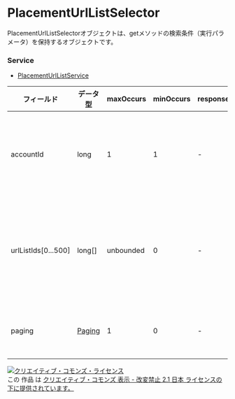 # PlacementUrlListSelector
PlacementUrlListSelectorオブジェクトは、getメソッドの検索条件（実行パラメータ）を保持するオブジェクトです。
### Service
+ [PlacementUrlListService](../services/PlacementUrlListService.md)

| フィールド | データ型 | maxOccurs | minOccurs | response | add | set | remove | 説明 | 
|---|---|---|---|---|---|---|---|---|
| accountId| long| 1| 1| -| -| -| -| 検索条件：アカウントIDです。 |
| urlListIds[0...500]| long[]| unbounded| 0| -| -| -| -| 検索条件：プレイスメントURLリストID |
| paging| <a href="./Paging.md">Paging</a>| 1| 0| -| -| -| -| 検索条件：取得範囲 |
<a rel="license" href="http://creativecommons.org/licenses/by-nd/2.1/jp/"><img alt="クリエイティブ・コモンズ・ライセンス" style="border-width:0" src="https://i.creativecommons.org/l/by-nd/2.1/jp/88x31.png" /></a><br />この 作品 は <a rel="license" href="http://creativecommons.org/licenses/by-nd/2.1/jp/">クリエイティブ・コモンズ 表示 - 改変禁止 2.1 日本 ライセンスの下に提供されています。</a>
